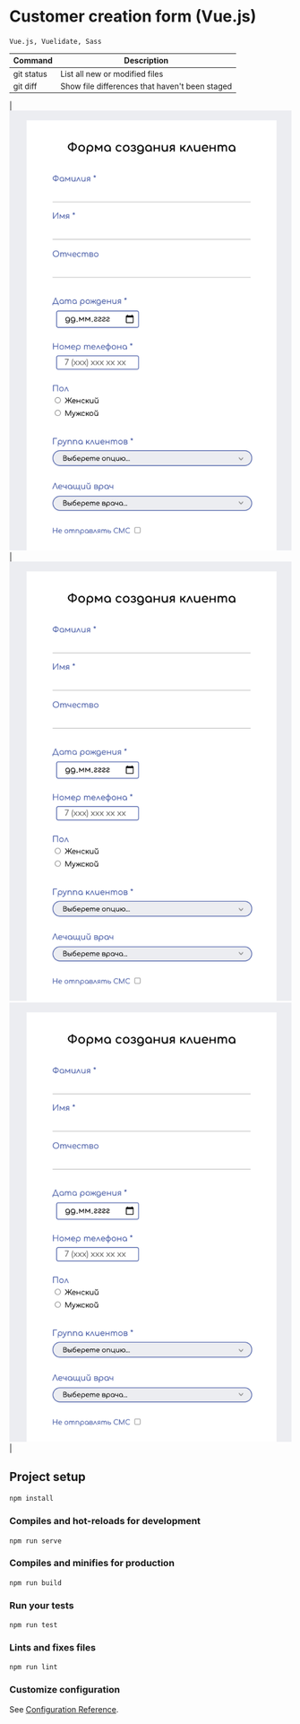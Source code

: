 # Customer creation form (Vue.js)

```
Vue.js, Vuelidate, Sass
```
| Command | Description |
| --- | --- |
| git status | List all new or modified files |
| git diff | Show file differences that haven't been staged |

| ![Screen_1](screenshots/screen_1.png) | ![Screen_2](screenshots/screen_1.png) ![Screen_3](screenshots/screen_1.png) |
<!-- |                                       |  | -->

## Project setup
```
npm install
```

### Compiles and hot-reloads for development
```
npm run serve
```

### Compiles and minifies for production
```
npm run build
```

### Run your tests
```
npm run test
```

### Lints and fixes files
```
npm run lint
```

### Customize configuration
See [Configuration Reference](https://cli.vuejs.org/config/).
